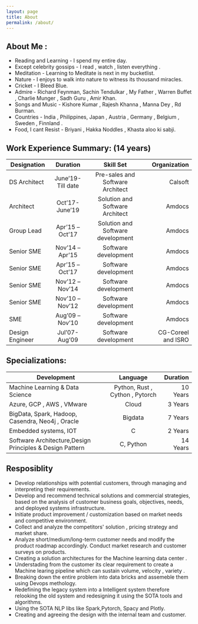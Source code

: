 ```yaml
---
layout: page
title: About
permalink: /about/
---
```


## About Me :
- Reading and Learning -  I spend my entire day. 
- Except celebrity gossips -  I read , watch , listen everything .
- Meditation  - Learning to Meditate is next in my bucketlist. 
- Nature - I enjoys to walk into nature to witness its thousand miracles.
- Cricket - I Bleed Blue.
- Admire - Richard Feynman, Sachin Tendulkar , My Father , Warren Buffet , Charlie Munger , Sadh Guru , Amir Khan.
- Songs and Music - Kishore Kumar , Rajesh Khanna , Manna Dey , Rd Burman.
- Countries - India , Philippines, Japan , Austria , Germany , Belgium , Sweden , Finnland .
- Food, I cant Resist - Briyani , Hakka Noddles , Khasta aloo ki sabji.


## Work Experience Summary: (14 years)

| Designation   |      Duration       |  Skill Set |  Organization  |
|----------|:-------------:|:------:|------:|
| DS Architect  |  June’19-Till date | Pre-sales and Software Architect | Calsoft |
| Architect  |    Oct’17- June’19   |   Solution and Software Architect | Amdocs  |
| Group Lead  | Apr’15 – Oct’17 |  Solution and Software development | Amdocs |
| Senior SME  | Nov’14 – Apr’15 |   Software development | Amdocs |
| Senior SME  | Apr’15 – Oct’17 |   Software development | Amdocs  |
| Senior SME  | Nov’12 – Nov’14 |   Software development | Amdocs |
| Senior SME  | Nov’10 – Nov’12 |   Software development | Amdocs |
|  SME  | Aug’09 – Nov’10 |   Software development | Amdocs |
| Design Engineer|  Jul’07- Aug’09 |   Software development    | CG-Coreel and ISRO  |


## Specializations:

| Development   |      Language      |  Duration |
|----------|:-------------:|------:|
| Machine Learning & Data Science | Python, Rust , Cython , Pytorch | 10 Years |
| Azure, GCP , AWS , VMware |    Cloud   |   3 Years|
| BigData, Spark, Hadoop, Casendra, Neo4j , Oracle |    Bigdata   |   7 Years|
| Embedded systems, IOT  | C  |    2 Years |
| Software Architecture,Design Principles &  Design Pattern  | C, Python  |    14 Years |



## Resposiblity

- Develop relationships with potential customers, through managing and interpreting their requirements.
-	Develop and recommend technical solutions and commercial strategies, based on the analysis of customer business goals, objectives, needs, and deployed systems infrastructure.
- Initiate product improvement / customization based on market needs and competitive environment.
- Collect and analyze the competitors' solution , pricing strategy and market share.
- Analyze short/medium/long-term customer needs and modify the product roadmap accordingly. Conduct market research and customer surveys on products.
- Creating a solution architectures for the Machine learning data center .
- Understading from the customer its clear requirement to create a Machine learing pipeline which can sustain volume, velocity , variety .
- Breaking down the entire problem into data bricks and assemeble them using Devops methology.
- Redefining the legacy system into a Intelligent system therefore relooking the old system and redesigning it using the SOTA tools and algorithms.
- Using the SOTA NLP libs like Spark,Pytorch, Spacy and Plotly.
- Creating and agreeing the design with the internal team and customer. 
